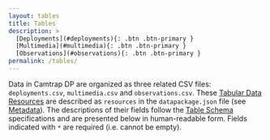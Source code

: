 ```yaml
---
layout: tables
title: Tables
description: >
  [Deployments](#deployments){: .btn .btn-primary }
  [Multimedia](#multimedia){: .btn .btn-primary }
  [Observations](#observations){: .btn .btn-primary }
permalink: /tables/
---
```


Data in Camtrap DP are organized as three related CSV files: `deployments.csv`, `multimedia.csv` and `observations.csv`. These [Tabular Data Resources](https://specs.frictionlessdata.io/tabular-data-resource/) are described as `resources` in the `datapackage.json` file (see [Metadata](../metadata)). The descriptions of their fields follow the [Table Schema](https://specs.frictionlessdata.io/table-schema/) specifications and are presented below in human-readable form. Fields indicated with `*` are required (i.e. cannot be empty).
